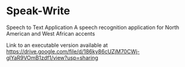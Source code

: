 # Speak-Write
Speech to Text Application
A speech recognition application for North American and West African accents


Link to an executable version available at https://drive.google.com/file/d/186ky86cUZjM70CWj-glYaR9VOmB1zdf1/view?usp=sharing
